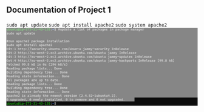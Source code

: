 ## Documentation of Project 1

`sudo apt update`
`sudo apt install apache2`
`sudo system apache2`
![Apache status](./Images/Apache_installation.png)